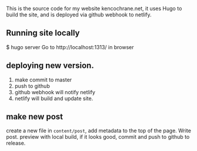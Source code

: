 This is the source code for my website kencochrane.net, it uses Hugo to build the site, and is deployed via github webhook to netlify.

## Running site locally
$ hugo server
Go to http://localhost:1313/ in browser

## deploying new version.
1. make commit to master
2. push to github
3. github webhook will notify netlify
4. netlify will build and update site.

## make new post
create a new file in `content/post`, add metadata to the top of the page. Write post. preview with local build, if it looks good, commit and push to github to release.
